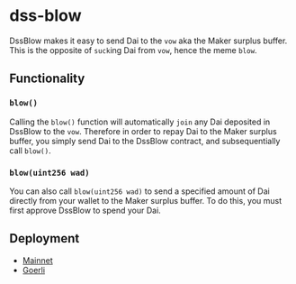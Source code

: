 # dss-blow
DssBlow makes it easy to send Dai to the `vow` aka the Maker surplus buffer. This is the opposite of `suck`ing Dai from `vow`, hence the meme `blow`.

## Functionality

### `blow()`
Calling the `blow()` function will automatically `join` any Dai deposited in DssBlow to the `vow`.
Therefore in order to repay Dai to the Maker surplus buffer, you simply send Dai to the DssBlow contract, and subsequentially call `blow()`.

### `blow(uint256 wad)`
You can also call `blow(uint256 wad)` to send a specified amount of Dai directly from your wallet to the Maker surplus buffer. To do this, you must first approve DssBlow to spend your Dai.

## Deployment

- [Mainnet](https://etherscan.io/address/0x0048fc4357db3c0f45adea433a07a20769ddb0cf#code)
- [Goerli](https://goerli.etherscan.io/address/0x5db4d1be83ee0dac45e0cc2e5565a19d9c428daf#code)
